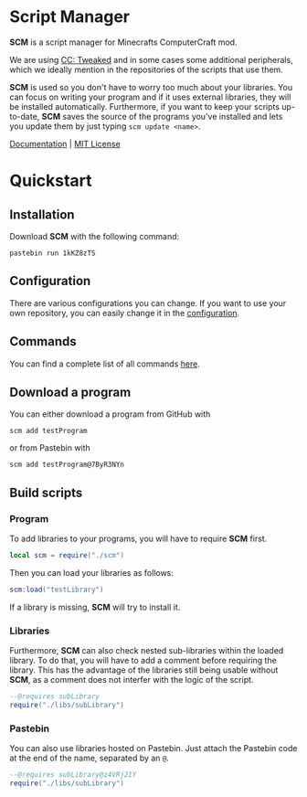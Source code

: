 # Script Manager

**SCM** is a script manager for Minecrafts ComputerCraft mod.

We are using [CC: Tweaked](https://tweaked.cc/) and in some cases some additional peripherals, which we ideally mention in the repositories of the scripts that use them.

**SCM** is used so you don't have to worry too much about your libraries. You can focus on writing your program and if it uses external libraries, they will be installed automatically. Furthermore, if you want to keep your scripts up-to-date, **SCM** saves the source of the programs you've installed and lets you update them by just typing `scm update <name>`.

[Documentation](https://github.com/mc-cc-scripts/script-manager/wiki) | [MIT License](https://github.com/mc-cc-scripts/script-manager/blob/master/LICENSE)

# Quickstart
## Installation
Download **SCM** with the following command:

    pastebin run 1kKZ8zTS

## Configuration
There are various configurations you can change. If you want to use your own repository, you can easily change it in the [configuration](https://github.com/mc-cc-scripts/script-manager/wiki/Configuration).

## Commands
You can find a complete list of all commands [here](https://github.com/mc-cc-scripts/script-manager/wiki/Commands).

## Download a program
You can either download a program from GitHub with
```
scm add testProgram
```
or from Pastebin with
```
scm add testProgram@7ByR3NYn
```

## Build scripts
### Program
To add libraries to your programs, you will have to require **SCM** first.
```lua
local scm = require("./scm")
```
Then you can load your libraries as follows:
```lua
scm:load("testLibrary")
```
If a library is missing, **SCM** will try to install it.

### Libraries
Furthermore, **SCM** can also check nested sub-libraries within the loaded library. To do that, you will have to add a comment before requiring the library. This has the advantage of the libraries still being usable without **SCM**, as a comment does not interfer with the logic of the script.
```lua
--@requires subLibrary
require("./libs/subLibrary")
```
### Pastebin
You can also use libraries hosted on Pastebin. Just attach the Pastebin code at the end of the name, separated by an `@`.
```lua
--@requires subLibrary@z4VRj21Y
require("./libs/subLibrary")
```

